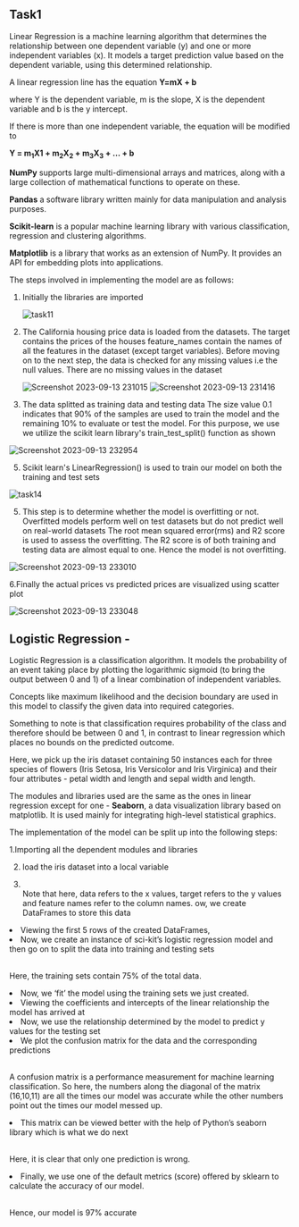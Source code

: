

## Task1

Linear Regression is a machine learning algorithm that determines the relationship between one dependent variable (y) and one or more independent variables (x). It models a target prediction value based on the dependent variable, using this determined relationship. 

A linear regression line has the equation **Y=mX + b**

where Y is the dependent variable, m is the slope, X is the dependent variable and b is the y intercept. 

If there is more than one independent variable, the equation will be modified to 

**Y = m<sub>1</sub>X<sub></sub>1</sub> +</sub> m<sub>2</sub>X<sub>2</sub> + m<sub>3</sub>X<sub>3</sub> + … + b**

 **NumPy** supports large multi-dimensional arrays and matrices, along with a large collection of mathematical functions to operate on these.
 
**Pandas** a software library written mainly for data manipulation and analysis purposes.

  **Scikit-learn** is a popular machine learning library with various classification, regression and clustering algorithms.
  
**Matplotlib** is a library that works as an extension of NumPy. It provides an API for embedding plots into applications.

The steps involved in implementing the model are as follows:

1.  Initially the libraries are imported

    
    ![task11](https://user-images.githubusercontent.com/116189666/227711961-217a5166-d013-488f-8851-2c75876959ed.jpg)

 2.  The California housing  price data is loaded from the datasets. The target contains the prices of the houses feature_names contain the names of all the features in the dataset (except target variables). Before moving on to the next step, the data is checked for any missing values i.e the null values. There are no missing values in the dataset

     ![Screenshot 2023-09-13 231015](https://github.com/vidhathri30/L1Report/assets/101579638/7c4e3439-c79a-4778-8c8f-a0973bbb4886)
     ![Screenshot 2023-09-13 231416](https://github.com/vidhathri30/L1Report/assets/101579638/d5374099-685c-4ce4-9228-12e2034a6421)

 4.  The data splitted as training data and testing data The size value 0.1 indicates that 90% of the samples are used to train the model and the remaining 10% to evaluate or test the model. For this purpose, we use we utilize the scikit learn library's train_test_split() function as shown

![Screenshot 2023-09-13 232954](https://github.com/vidhathri30/L1Report/assets/101579638/27efe748-1b64-4c1d-9769-5eac114ebc2a)

 5.  Scikit learn's LinearRegression() is used to train our model on both the training and test sets

![task14](https://user-images.githubusercontent.com/116189666/227711986-595c63b1-dc57-4316-a648-07b9b9fededf.jpg)

 5.  This step is to determine whether the model is overfitting or not. Overfitted models perform well on test datasets but do not predict well on real-world datasets The root mean squared error(rms) and R2 score is used to assess the overfitting. The R2 score is of both training and testing data are almost equal to one. Hence the model is not overfitting.

![Screenshot 2023-09-13 233010](https://github.com/vidhathri30/L1Report/assets/101579638/bab81274-22c0-4098-8c26-44b124047164)

6.Finally the actual prices vs predicted prices are visualized using scatter plot

![Screenshot 2023-09-13 233048](https://github.com/vidhathri30/L1Report/assets/101579638/3fdefc3a-1c5c-4caf-8bbd-d7afde123794)



## Logistic Regression -
Logistic Regression is a classification algorithm. It models the probability of an event taking place by plotting the logarithmic sigmoid (to bring the output between 0 and 1) of a linear combination of independent variables. 

Concepts like maximum likelihood and the decision boundary are used in this model to classify the given data into required categories.

Something to note is that classification requires probability of the class and therefore should be between 0 and 1, in contrast to linear regression which places no bounds on the predicted outcome.

Here, we pick up the iris dataset containing 50 instances each for three species of flowers (Iris Setosa, Iris Versicolor and Iris Virginica) and their four attributes - petal width and length and sepal width and length. 

The modules and libraries used are the same as the ones in linear regression except for one - **Seaborn**, a data visualization library based on matplotlib. It is used mainly for integrating high-level statistical graphics.

The implementation of the model can be split up into the following steps:

 1.Importing all the dependent modules and libraries


 2. load the iris dataset into a local variable

 3.  <br>Note that here, data refers to the x values, target refers to the y values and feature names refer to the column names.
     ow, we create DataFrames to store this data
 
  <li>Viewing the first 5 rows of the created DataFrames,</li>
 
  <li>Now, we create an instance of sci-kit’s logistic regression model and then go on to split the data into training and testing sets</li>
  
  <br>Here, the training sets contain 75% of the total data.
  <li>Now, we ‘fit’ the model using the training sets we just created.</li>
 
  <li>Viewing the coefficients and intercepts of the linear relationship the model has arrived at</li>

  <li>Now, we use the relationship determined by the model to predict y values for the testing set</li>
  
  <li>We plot the confusion matrix for the data and the corresponding predictions</li>
 
  <br>A confusion matrix is a performance measurement for machine learning classification. So here, the numbers along the diagonal of the matrix (16,10,11) are all the times our model was accurate while the other numbers point out the times our model messed up.
  <li>This matrix can be viewed better with the help of Python’s seaborn library which is what we do next</li>
  
  <br>Here, it is clear that only one prediction is wrong.
  <li>Finally, we use one of the default metrics (score) offered by sklearn to calculate the accuracy of our model.</li>
 
  <br>Hence, our model is 97% accurate


     
    
